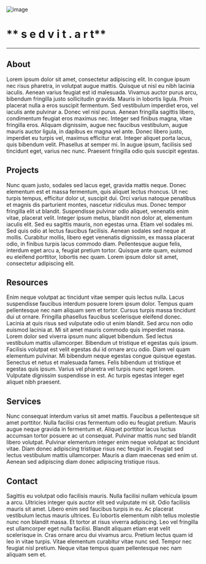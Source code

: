 ![image](https://github.com/e4a-dev/sedvit.art/assets/132167281/c7c12ee1-a1fd-47d6-895e-d326aaa8d100)
# **      s e d v i t . a r t**
------
## About
Lorem ipsum dolor sit amet, consectetur adipiscing elit. In congue ipsum nec risus pharetra, in volutpat augue mattis. Quisque ut nisl eu nibh lacinia iaculis. Aenean varius feugiat est id malesuada. Vivamus auctor purus arcu, bibendum fringilla justo sollicitudin gravida. Mauris in lobortis ligula. Proin placerat nulla a eros suscipit fermentum. Sed vestibulum imperdiet eros, vel iaculis ante pulvinar a. Donec vel nisl purus. Aenean fringilla sagittis libero, condimentum feugiat eros maximus nec. Integer sed finibus magna, vitae fringilla eros. Aliquam dignissim, augue nec faucibus vestibulum, augue mauris auctor ligula, in dapibus ex magna vel ante. Donec libero justo, imperdiet eu turpis vel, maximus efficitur erat. Integer aliquet porta lacus, quis bibendum velit. Phasellus at semper mi. In augue ipsum, facilisis sed tincidunt eget, varius nec nunc. Praesent fringilla odio quis suscipit egestas.

## Projects
Nunc quam justo, sodales sed lacus eget, gravida mattis neque. Donec elementum est et massa fermentum, quis aliquet lectus rhoncus. Ut nec turpis tempus, efficitur dolor ut, suscipit dui. Orci varius natoque penatibus et magnis dis parturient montes, nascetur ridiculus mus. Donec tempor fringilla elit ut blandit. Suspendisse pulvinar odio aliquet, venenatis enim vitae, placerat velit. Integer ipsum metus, blandit non dolor at, elementum iaculis elit. Sed eu sagittis mauris, non egestas urna. Etiam vel sodales mi. Sed quis odio at lectus faucibus facilisis. Aenean sodales sed neque at mollis. Curabitur mollis, libero eget venenatis dignissim, ex massa placerat odio, in finibus turpis lacus commodo diam. Pellentesque augue felis, interdum eget arcu a, feugiat pretium tortor. Quisque ante quam, euismod eu eleifend porttitor, lobortis nec quam. Lorem ipsum dolor sit amet, consectetur adipiscing elit.

## Resources
Enim neque volutpat ac tincidunt vitae semper quis lectus nulla. Lacus suspendisse faucibus interdum posuere lorem ipsum dolor. Tempus quam pellentesque nec nam aliquam sem et tortor. Cursus turpis massa tincidunt dui ut ornare. Fringilla phasellus faucibus scelerisque eleifend donec. Lacinia at quis risus sed vulputate odio ut enim blandit. Sed arcu non odio euismod lacinia at. Mi sit amet mauris commodo quis imperdiet massa. Lorem dolor sed viverra ipsum nunc aliquet bibendum. Sed lectus vestibulum mattis ullamcorper. Bibendum ut tristique et egestas quis ipsum. Facilisis volutpat est velit egestas dui id ornare arcu odio. Diam vel quam elementum pulvinar. Mi bibendum neque egestas congue quisque egestas. Senectus et netus et malesuada fames. Felis bibendum ut tristique et egestas quis ipsum. Varius vel pharetra vel turpis nunc eget lorem. Vulputate dignissim suspendisse in est. Ac turpis egestas integer eget aliquet nibh praesent.

## Services
Nunc consequat interdum varius sit amet mattis. Faucibus a pellentesque sit amet porttitor. Nulla facilisi cras fermentum odio eu feugiat pretium. Mauris augue neque gravida in fermentum et. Aliquet porttitor lacus luctus accumsan tortor posuere ac ut consequat. Pulvinar mattis nunc sed blandit libero volutpat. Pulvinar elementum integer enim neque volutpat ac tincidunt vitae. Diam donec adipiscing tristique risus nec feugiat in. Feugiat sed lectus vestibulum mattis ullamcorper. Mauris a diam maecenas sed enim ut. Aenean sed adipiscing diam donec adipiscing tristique risus.

## Contact
Sagittis eu volutpat odio facilisis mauris. Nulla facilisi nullam vehicula ipsum a arcu. Ultricies integer quis auctor elit sed vulputate mi sit. Odio facilisis mauris sit amet. Libero enim sed faucibus turpis in eu. Ac placerat vestibulum lectus mauris ultrices. Eu lobortis elementum nibh tellus molestie nunc non blandit massa. Et tortor at risus viverra adipiscing. Leo vel fringilla est ullamcorper eget nulla facilisi. Blandit aliquam etiam erat velit scelerisque in. Cras ornare arcu dui vivamus arcu. Pretium lectus quam id leo in vitae turpis. Vitae elementum curabitur vitae nunc sed. Tempor nec feugiat nisl pretium. Neque vitae tempus quam pellentesque nec nam aliquam sem et.
